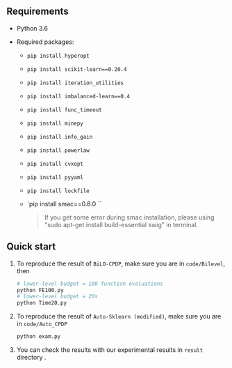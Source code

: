 ## Requirements

- Python 3.6

- Required packages:

  - `pip install hyperopt`
    
  - `pip install scikit-learn==0.20.4`
  
  - `pip install iteration_utilities` 
  
  - `pip install imbalanced-learn==0.4`  
  
  - `pip install func_timeout`
  
  - `pip install minepy`
  
  - `pip install info_gain`
  
  - `pip install powerlaw`
  
  - `pip install cvxopt`
  
  - `pip install pyyaml`
  
  - `pip install lockfile`
  
  - `pip install smac==0.8.0 ``
  
    > If you get some error during smac installation, please using "sudo apt-get install build-essential swig" in terminal.

## Quick start 

1. To reproduce the result of `BiLO-CPDP`, make sure you are in `code/Bilevel`, then

   ```python
   # lower-level budget = 100 function evaluations
   python FE100.py 
   # lower-level budget = 20s
   python Time20.py
   ```

2. To reproduce the result of `Auto-Sklearn (modified)`, make sure you are in `code/Auto_CPDP`

   ```python
   python exam.py
   ```

3. You can check the results with our experimental results in `result` directory . 